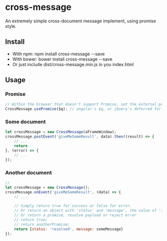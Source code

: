 # cross-message
An extremely simple cross-document message implement, using promise style.


## Install
- With npm: npm install cross-message --save
- With bower: bower install cross-message --save
- Or just include dist/cross-message.min.js in you index.html


## Usage
### Promise
```javascript
// Within the browser that doesn't support Promise, set the external promise lib.
CrossMessage.usePromise($q); // angular's $q, or jQuery's deferred for example
```

### Some document
```javascript
let crossMessage = new CrossMessage(aFrameWindow);
crossMessage.postEvent('giveMeSomeResult', data).then((result) => {
    // ...
    return 
}, (error) => {
    // ...
});
```

### Another document
```javascript
//
let crossMessage = new CrossMessage();
crossMessage.onEvent('giveMeSomeResult', (data) => {
    // ...
    
    // Simply return true for success or false for error.
    // Or return an object with 'status' and 'message', the value of 'status' must be 'resolved' or 'rejected'.
    // Or return a promise, resolve payload or reject error
    // return true;
    // return anotherPromise;
    return {status: 'resolved', message: someMessage}
});
```
